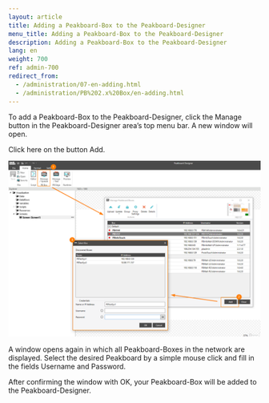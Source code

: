 ```yaml
---
layout: article
title: Adding a Peakboard-Box to the Peakboard-Designer
menu_title: Adding a Peakboard-Box to the Peakboard-Designer
description: Adding a Peakboard-Box to the Peakboard-Designer
lang: en
weight: 700
ref: admin-700
redirect_from:
  - /administration/07-en-adding.html
  - /administration/PB%202.x%20Box/en-adding.html
---
```


To add a Peakboard-Box to the Peakboard-Designer, click the Manage button in the Peakboard-Designer area’s top menu bar. A new window will open.

Click here on the button Add.

![Deploy Dialog](/assets/images/admin/add/deploy-dialog.png)

A window opens again in which all Peakboard-Boxes in the network are displayed. Select the desired Peakboard by a simple mouse click and fill in the fields Username and Password.

After confirming the window with OK, your Peakboard-Box will be added to the Peakboard-Designer.
